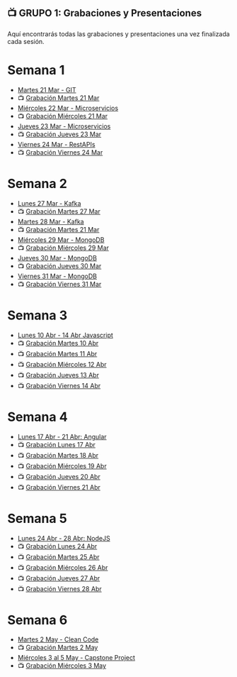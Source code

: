 ## 📺 GRUPO 1: Grabaciones y Presentaciones
Aquí encontrarás todas las grabaciones y presentaciones una vez finalizada cada sesión.

# Semana 1
- [Martes 21 Mar - GIT](https://drive.google.com/file/d/1AMk9wmYxpUF_IRWdjsBPO6Ur_XTwvNQ7/view?usp=share_link)
- 📺 [Grabación Martes 21 Mar](https://drive.google.com/file/d/1OJYrENBSMVS3VlId5KdH--mkOIZt3YkU/view?usp=sharing)
- [Miércoles 22 Mar - Microservicios](https://drive.google.com/file/d/1H4VvWE_yJ6G4gQ1lh1j44R46_rIEsSDS/view?usp=sharing)
- 📺 [Grabación Miércoles 21 Mar](https://drive.google.com/file/d/1fNtzzHQCI-mlzwPejd4ryiiwTxPNpXL1/view?usp=sharing)
- [Jueves 23 Mar - Microservicios](https://drive.google.com/file/d/1H4VvWE_yJ6G4gQ1lh1j44R46_rIEsSDS/view?usp=sharing)
- 📺 [Grabación Jueves 23 Mar](https://drive.google.com/file/d/1fynK6F4_t1b6HtNlk80Xg3PHwLc71v09/view?usp=sharing)
- [Viernes 24 Mar - RestAPIs](https://drive.google.com/file/d/1uf91CQfwRzq2b-T6JcxfHXwVArJDMWpC/view?usp=sharing)
- 📺 [Grabación Viernes 24 Mar](https://drive.google.com/file/d/1cHkWrfr6eonyiDU93_pfz5bVG0a2-nEb/view?usp=sharing)

# Semana 2
- [Lunes 27 Mar - Kafka](https://drive.google.com/file/d/17MiN-nxB-JC4MJChQwTZwe19vgnJ72Zr/view?usp=sharing)
- 📺 [Grabación Martes 27 Mar](https://drive.google.com/file/d/1PxDdEJSXBhe2aJX0KkaFlhCiOSKVAjOr/view?usp=sharing)
- [Martes 28 Mar - Kafka](https://drive.google.com/file/d/17MiN-nxB-JC4MJChQwTZwe19vgnJ72Zr/view?usp=sharing)
- 📺 [Grabación Martes 21 Mar](https://drive.google.com/file/d/1hqZBae-DD36leGjHk2Kq4kR26aiz_f4-/view?usp=sharing)
- [Miércoles 29 Mar - MongoDB](https://drive.google.com/file/d/1cJRJI05yAFDVMmT4H119mOhgJDd5CEqJ/view?usp=share_link)
- 📺 [Grabación Miércoles 29 Mar](https://drive.google.com/file/d/12oIEIqxSi6kJ04Sw_kJl7xTXMHRT88s8/view?usp=sharing)
- [Jueves 30 Mar - MongoDB](https://drive.google.com/file/d/12th8Wc2iHEOCpDXZ3gzBUW9dFKOb3t18/view?usp=sharing)
- 📺 [Grabación Jueves 30 Mar](https://drive.google.com/file/d/1qyWU2LN_QuWWTW1s1hg2DQUTLTlglJPm/view?usp=sharing)
- [Viernes 31 Mar - MongoDB](https://drive.google.com/file/d/1gKsf5zWXFRiU1ul2FxwZRUqxWb6fz2n6/view?usp=sharing)
- 📺 [Grabación Viernes 31 Mar](https://drive.google.com/file/d/1l04aWJo-DNIefl1gA8T86SpYlWwVLXsb/view?usp=sharing)

# Semana 3
- [Lunes 10 Abr - 14 Abr Javascript](https://drive.google.com/file/d/1Kx4C5Y2l0cizfiRdO5JsSNOuQbNuhS-I/view?usp=sharing)
- 📺 [Grabación Martes 10 Abr](https://drive.google.com/file/d/1CNkqbC_VIHVUrnomzo58kPfnZT8lKB7I/view?usp=sharing)
- 📺 [Grabación Martes 11 Abr](https://drive.google.com/file/d/1R5ekenoOvHtxXXncy_jm8B-fU2BwzAKW/view?usp=sharing)
- 📺 [Grabación Miércoles 12 Abr](https://drive.google.com/file/d/1vChdgvgWRVPvJoXi8Gh1o4rXU2SK_M9A/view?usp=sharing)
- 📺 [Grabación Jueves 13 Abr](https://drive.google.com/file/d/1X6VsmSQLZDNKlO1kBFVI467RLl0ziLH-/view?usp=sharing)
- 📺 [Grabación Viernes 14 Abr](https://drive.google.com/file/d/12EzfY04967uXyVPi8TOt3yseg93YVIAT/view?usp=sharing)

# Semana 4
- [Lunes 17 Abr - 21 Abr: Angular](https://drive.google.com/file/d/1r_IowD7ts_ZBp_jpr4pJ0G-uI2EaCiTv/view?usp=sharing)
- 📺 [Grabación Lunes 17 Abr](https://drive.google.com/file/d/111WTZ1pNchanex1TPbRQBwGYlOIdfc-l/view?usp=sharing)
- 📺 [Grabación Martes 18 Abr](https://drive.google.com/file/d/1KLTzvjivDwa85V5ntlO90XcMo2odMjwe/view?usp=sharing)
- 📺 [Grabación Miércoles 19 Abr](https://drive.google.com/file/d/1brXigP3ygVtmZuB3csco4zK9edDUUHLG/view?usp=sharing)
- 📺 [Grabación Jueves 20 Abr](https://drive.google.com/file/d/1aOyEkIUwEhrf2SJeL_a5-huj8rM83To_/view?usp=sharing)
- 📺 [Grabación Viernes 21 Abr](https://drive.google.com/file/d/1VbwwqXZKxgUoEgi59CqnyI5sYMaY_lmd/view?usp=sharing)

# Semana 5
- [Lunes 24 Abr - 28 Abr: NodeJS](https://drive.google.com/file/d/1VqwX0at2lqD02GQZNViAdG4ib1RdkfxF/view?usp=sharing)
- 📺 [Grabación Lunes 24 Abr](https://drive.google.com/file/d/1qWwgpSUOezFqJWv8cbAvoF40Dq35BYHD/view?usp=sharing)
- 📺 [Grabación Martes 25 Abr](https://drive.google.com/file/d/1zXPZypf3NUZSzI7wEpE6bEqirIRuaXV3/view?usp=sharing)
- 📺 [Grabación Miércoles 26 Abr](https://drive.google.com/file/d/1VOE0oG8AizPC88tdugECv3jDHxiVw182/view?usp=sharing)
- 📺 [Grabación Jueves 27 Abr](https://drive.google.com/file/d/1qjG9iGOuyhGIEbdaXX0LQA5l_eFiXy9W/view?usp=sharing)
- 📺 [Grabación Viernes 28 Abr](https://drive.google.com/file/d/1Ak7H8Kb9td2ey7wzoBki5LOff5dggCXC/view?usp=sharing)

# Semana 6
- [Martes 2 May - Clean Code]()
- 📺 [Grabación Martes 2 May]()
- [Miércoles 3 al 5 May - Capstone Project]()
- 📺 [Grabación Miércoles 3 May]()
